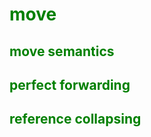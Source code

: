 <style>
    g { color : Green }
</style>

# <g> move </g> 

## <g> move semantics </g> 

## <g> perfect forwarding </g>

## <g> reference collapsing </g>

